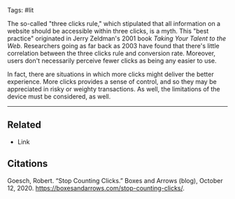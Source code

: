 Tags: #lit

The so-called "three clicks rule," which stipulated that all information on a website should be accessible within three clicks, is a myth. This "best practice" originated in Jerry Zeldman's 2001 book *Taking Your Talent to the Web*.  Researchers going as far back as 2003 have found that there's little correlation between the three clicks rule and conversion rate. Moreover, users don't necessarily perceive fewer clicks as being any easier to use. 

In fact, there are situations in which more clicks might deliver the better experience. More clicks provides a sense of control, and so they may be appreciated in risky or weighty transactions. As well, the limitations of the device must be considered, as well. 

---
## Related
- Link

## Citations
Goesch, Robert. “Stop Counting Clicks.” Boxes and Arrows (blog), October 12, 2020. https://boxesandarrows.com/stop-counting-clicks/.
